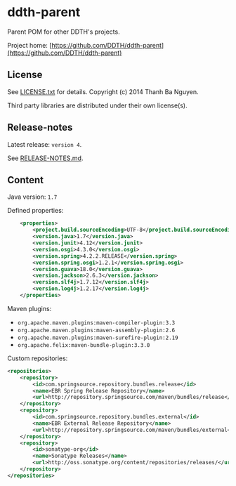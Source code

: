 ddth-parent
===========

Parent POM for other DDTH's projects.

Project home:
[https://github.com/DDTH/ddth-parent](https://github.com/DDTH/ddth-parent)


## License ##

See [LICENSE.txt](LICENSE.txt) for details. Copyright (c) 2014 Thanh Ba Nguyen.

Third party libraries are distributed under their own license(s).


## Release-notes ##

Latest release: `version 4`.

See [RELEASE-NOTES.md](RELEASE-NOTES.md).


## Content ##

Java version: `1.7`

Defined properties:

```xml
    <properties>
        <project.build.sourceEncoding>UTF-8</project.build.sourceEncoding>
        <version.java>1.7</version.java>
        <version.junit>4.12</version.junit>
        <version.osgi>4.3.0</version.osgi>
        <version.spring>4.2.2.RELEASE</version.spring>
        <version.spring.osgi>1.2.1</version.spring.osgi>
        <version.guava>18.0</version.guava>
        <version.jackson>2.6.3</version.jackson>
        <version.slf4j>1.7.12</version.slf4j>
        <version.log4j>1.2.17</version.log4j>
    </properties>
```

Maven plugins:

- `org.apache.maven.plugins:maven-compiler-plugin:3.3`
- `org.apache.maven.plugins:maven-assembly-plugin:2.6`
- `org.apache.maven.plugins:maven-surefire-plugin:2.19`
- `org.apache.felix:maven-bundle-plugin:3.3.0`

Custom repositories:

```xml
<repositories>
    <repository>
        <id>com.springsource.repository.bundles.release</id>
        <name>EBR Spring Release Repository</name>
        <url>http://repository.springsource.com/maven/bundles/release</url>
    </repository>
    <repository>
        <id>com.springsource.repository.bundles.external</id>
        <name>EBR External Release Repository</name>
        <url>http://repository.springsource.com/maven/bundles/external</url>
    </repository>
    <repository>
        <id>sonatype-org</id>
        <name>Sonatype Releases</name>
        <url>http://oss.sonatype.org/content/repositories/releases/</url>
    </repository>
</repositories>
```
